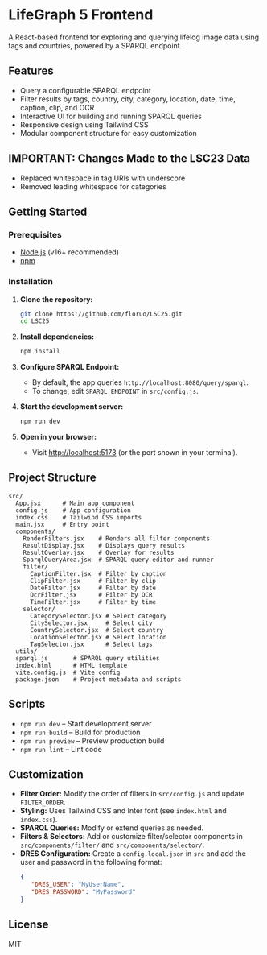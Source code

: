 # LifeGraph 5 Frontend

A React-based frontend for exploring and querying lifelog image data using tags and countries, powered by a SPARQL endpoint.

## Features

- Query a configurable SPARQL endpoint
- Filter results by tags, country, city, category, location, date, time, caption, clip, and OCR
- Interactive UI for building and running SPARQL queries
- Responsive design using Tailwind CSS
- Modular component structure for easy customization

## IMPORTANT: Changes Made to the LSC23 Data

- Replaced whitespace in tag URIs with underscore
- Removed leading whitespace for categories

## Getting Started

### Prerequisites

- [Node.js](https://nodejs.org/) (v16+ recommended)
- [npm](https://www.npmjs.com/)

### Installation

1. **Clone the repository:**
   ```bash
   git clone https://github.com/floruo/LSC25.git
   cd LSC25
   ```

2. **Install dependencies:**
   ```bash
   npm install
   ```

3. **Configure SPARQL Endpoint:**
   - By default, the app queries `http://localhost:8080/query/sparql`.
   - To change, edit `SPARQL_ENDPOINT` in `src/config.js`.

4. **Start the development server:**
   ```bash
   npm run dev
   ```

5. **Open in your browser:**
   - Visit [http://localhost:5173](http://localhost:5173) (or the port shown in your terminal).

## Project Structure

```
src/
  App.jsx      # Main app component
  config.js    # App configuration
  index.css    # Tailwind CSS imports
  main.jsx     # Entry point
  components/
    RenderFilters.jsx    # Renders all filter components
    ResultDisplay.jsx    # Displays query results
    ResultOverlay.jsx    # Overlay for results
    SparqlQueryArea.jsx  # SPARQL query editor and runner
    filter/
      CaptionFilter.jsx  # Filter by caption
      ClipFilter.jsx     # Filter by clip
      DateFilter.jsx     # Filter by date
      OcrFilter.jsx      # Filter by OCR
      TimeFilter.jsx     # Filter by time
    selector/
      CategorySelector.jsx # Select category
      CitySelector.jsx     # Select city
      CountrySelector.jsx  # Select country
      LocationSelector.jsx # Select location
      TagSelector.jsx      # Select tags
  utils/
  sparql.js       # SPARQL query utilities
  index.html      # HTML template
  vite.config.js  # Vite config
  package.json    # Project metadata and scripts
```

## Scripts

- `npm run dev` – Start development server
- `npm run build` – Build for production
- `npm run preview` – Preview production build
- `npm run lint` – Lint code

## Customization

- **Filter Order:** Modify the order of filters in `src/config.js` and update `FILTER_ORDER`.
- **Styling:** Uses Tailwind CSS and Inter font (see `index.html` and `index.css`).
- **SPARQL Queries:** Modify or extend queries as needed.
- **Filters & Selectors:** Add or customize filter/selector components in `src/components/filter/` and `src/components/selector/`.
- **DRES Configuration:** Create a `config.local.json` in `src` and add the user and password in the following format:
   ```json
   {
      "DRES_USER": "MyUserName",
      "DRES_PASSWORD": "MyPassword"
   }
   ```

## License

MIT
